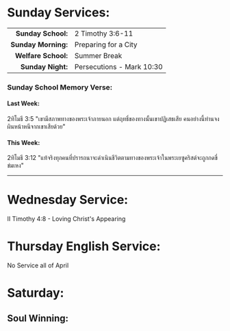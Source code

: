 # Sunday Services:| | || --:|:-- || **Sunday School:**  |	2 Timothy 3:6-11| **Sunday Morning:** |	Preparing for a City| **Welfare School:** |	Summer Break| **Sunday Night:**   | Persecutions - Mark 10:30### Sunday School Memory Verse:#### Last Week: 2ทิโมธี 3:5 "เขามีสภาพทางของพระเจ้าภายนอก แต่ฤทธิ์ของทางนั้นเขาปฏิเสธเสีย คนอย่างนี้ท่านจงผินหน้าหนีจากเขาเสียด้วย"#### This Week:2ทิโมธี 3:12 "แท้จริงทุกคนที่ปรารถนาจะดำเนินชีวิตตามทางของพระเจ้าในพระเยซูคริสต์จะถูกกดขี่ข่มเหง"---# Wednesday Service:II Timothy 4:8 - Loving Christ's Appearing# Thursday English Service:No Service all of April# Saturday:## Soul Winning: